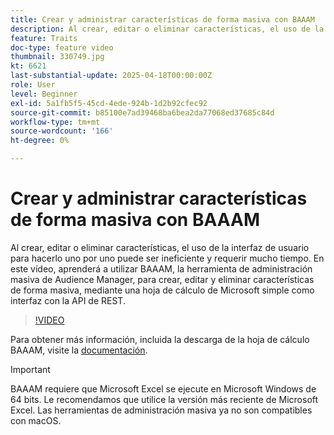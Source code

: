 ```yaml
---
title: Crear y administrar características de forma masiva con BAAAM
description: Al crear, editar o eliminar características, el uso de la interfaz de usuario para hacerlo uno por uno puede ser ineficiente y requerir mucho tiempo. En este vídeo, aprenderá a utilizar BAAAM, la herramienta de administración masiva de Audience Manager, para crear, editar y eliminar características de forma masiva, mediante una hoja de cálculo de Microsoft simple como interfaz con la API de REST.
feature: Traits
doc-type: feature video
thumbnail: 330749.jpg
kt: 6621
last-substantial-update: 2025-04-18T00:00:00Z
role: User
level: Beginner
exl-id: 5a1fb5f5-45cd-4ede-924b-1d2b92cfec92
source-git-commit: b85100e7ad39468ba6bea2da77068ed37685c84d
workflow-type: tm+mt
source-wordcount: '166'
ht-degree: 0%

---
```


# Crear y administrar características de forma masiva con BAAAM

Al crear, editar o eliminar características, el uso de la interfaz de usuario para hacerlo uno por uno puede ser ineficiente y requerir mucho tiempo. En este vídeo, aprenderá a utilizar BAAAM, la herramienta de administración masiva de Audience Manager, para crear, editar y eliminar características de forma masiva, mediante una hoja de cálculo de Microsoft simple como interfaz con la API de REST.

>[!VIDEO](https://video.tv.adobe.com/v/330749/?quality=12&learn=on)

Para obtener más información, incluida la descarga de la hoja de cálculo BAAAM, visite la [documentación](https://experienceleague.adobe.com/docs/audience-manager/user-guide/reference/bulk-management-tools/bulk-management-intro.html?lang=en#reference).

>[!IMPORTANT]
>
>BAAAM requiere que Microsoft Excel se ejecute en Microsoft Windows de 64 bits. Le recomendamos que utilice la versión más reciente de Microsoft Excel. Las herramientas de administración masiva ya no son compatibles con macOS.
